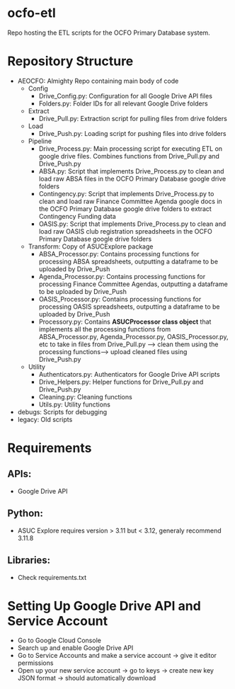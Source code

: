 # ocfo-etl
Repo hosting the ETL scripts for the OCFO Primary Database system. 

# Repository Structure
- AEOCFO: Almighty Repo containing main body of code
    - Config
        - Drive_Config.py: Configuration for all Google Drive API files
        - Folders.py: Folder IDs for all relevant Google Drive folders
    - Extract
        - Drive_Pull.py: Extraction script for pulling files from drive folders
    - Load
        - Drive_Push.py: Loading script for pushing files into drive folders
    - Pipeline
        - Drive_Process.py: Main processing script for executing ETL on google drive files. Combines functions from Drive_Pull.py and Drive_Push.py
        - ABSA.py: Script that implements Drive_Process.py to clean and load raw ABSA files in the OCFO Primary Database google drive folders
        - Contingency.py: Script that implements Drive_Process.py to clean and load raw Finance Committee Agenda google docs in the OCFO Primary Database google drive folders to extract Contingency Funding data
        - OASIS.py: Script that implements Drive_Process.py to clean and load raw OASIS club registration spreadsheets in the OCFO Primary Database google drive folders
    - Transform: Copy of ASUCExplore package
        - ABSA_Processor.py: Contains processing functions for processing ABSA spreadsheets, outputting a dataframe to be uploaded by Drive_Push
        - Agenda_Processor.py: Contains processing functions for processing Finance Committee Agendas, outputting a dataframe to be uploaded by Drive_Push
        - OASIS_Processor.py: Contains processing functions for processing OASIS spreadsheets, outputting a dataframe to be uploaded by Drive_Push
        - Processory.py: Contains **ASUCProcessor class object** that implements all the processing functions from ABSA_Processor.py, Agenda_Processor.py, OASIS_Processor.py, etc to take in files from Drive_Pull.py --> clean them using the processing functions--> upload cleaned files using Drive_Push.py
    - Utility
        - Authenticators.py: Authenticators for Google Drive API scripts
        - Drive_Helpers.py: Helper functions for Drive_Pull.py and Drive_Push.py
        - Cleaning.py: Cleaning functions
        - Utils.py: Utility functions
- debugs: Scripts for debugging
- legacy: Old scripts

# Requirements
## APIs:
- Google Drive API
## Python:
- ASUC Explore requires version > 3.11 but < 3.12, generaly recommend 3.11.8
## Libraries:
- Check requirements.txt

# Setting Up Google Drive API and Service Account
- Go to Google Cloud Console
- Search up and enable Google Drive API
- Go to Service Accounts and make a service account -> give it editor permissions
- Open up your new service account -> go to keys -> create new key JSON format -> should automatically download  